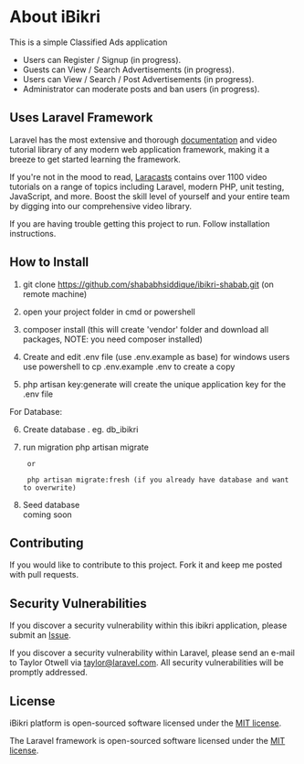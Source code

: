 # About iBikri

This is a simple Classified Ads application

- Users can Register / Signup (in progress).
- Guests can View / Search Advertisements (in progress).
- Users can View / Search / Post Advertisements (in progress).
- Administrator can moderate posts and ban users (in progress).


## Uses Laravel Framework

Laravel has the most extensive and thorough [documentation](https://laravel.com/docs) and video tutorial library of any modern web application framework, making it a breeze to get started learning the framework.

If you're not in the mood to read, [Laracasts](https://laracasts.com) contains over 1100 video tutorials on a range of topics including Laravel, modern PHP, unit testing, JavaScript, and more. Boost the skill level of yourself and your entire team by digging into our comprehensive video library.

If you are having trouble getting this project to run. Follow installation instructions.

## How to Install

1) git clone https://github.com/shababhsiddique/ibikri-shabab.git (on remote machine)

2) open your project folder in cmd or powershell

3) composer install (this will create 'vendor' folder and download all packages, NOTE: you need composer installed)    

4) Create and edit .env file (use .env.example as base)
   for windows users use powershell to 
        cp .env.example .env to create a copy

5) php artisan key:generate
    will create the unique application key for the .env file

For Database:

6) Create database . eg. db_ibikri

7) run migration
        php artisan migrate

        or

        php artisan migrate:fresh (if you already have database and want to overwrite)

8) Seed database        
        coming soon

## Contributing

If you would like to contribute to this project. Fork it and keep me posted with pull requests.

## Security Vulnerabilities

If you discover a security vulnerability within this ibikri application, please submit an [Issue](https://github.com/shababhsiddique/ibikri-shabab/issues).

If you discover a security vulnerability within Laravel, please send an e-mail to Taylor Otwell via [taylor@laravel.com](mailto:taylor@laravel.com). All security vulnerabilities will be promptly addressed.

## License

iBikri platform is open-sourced software licensed under the [MIT license](https://opensource.org/licenses/MIT).

The Laravel framework is open-sourced software licensed under the [MIT license](https://opensource.org/licenses/MIT).
